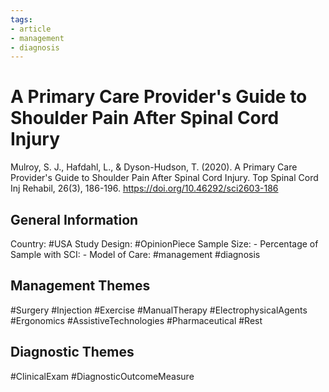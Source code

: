 ```yaml
---
tags:
- article
- management
- diagnosis
---
```


# A Primary Care Provider's Guide to Shoulder Pain After Spinal Cord Injury
Mulroy, S. J., Hafdahl, L., & Dyson-Hudson, T. (2020). A Primary Care Provider's Guide to Shoulder Pain After Spinal Cord Injury. Top Spinal Cord Inj Rehabil, 26(3), 186-196. https://doi.org/10.46292/sci2603-186 

## General Information
Country: #USA 
Study Design: #OpinionPiece 
Sample Size: -
Percentage of Sample with SCI: -
Model of Care: #management #diagnosis

## Management Themes
#Surgery #Injection #Exercise #ManualTherapy #ElectrophysicalAgents #Ergonomics #AssistiveTechnologies #Pharmaceutical #Rest 

## Diagnostic Themes
#ClinicalExam #DiagnosticOutcomeMeasure 